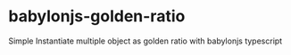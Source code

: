 # babylonjs-golden-ratio
Simple Instantiate multiple object as golden ratio with babylonjs typescript 
